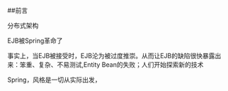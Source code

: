 ##前言

分布式架构

EJB被Spring革命了

事实上，当EJB被接受时，EJB沦为被过度推崇。从而让EJB的缺陷很快暴露出来：笨重、复杂、不易测试,Entity Bean的失败；人们开始探索新的技术

Spring，风格是一切从实际出发，